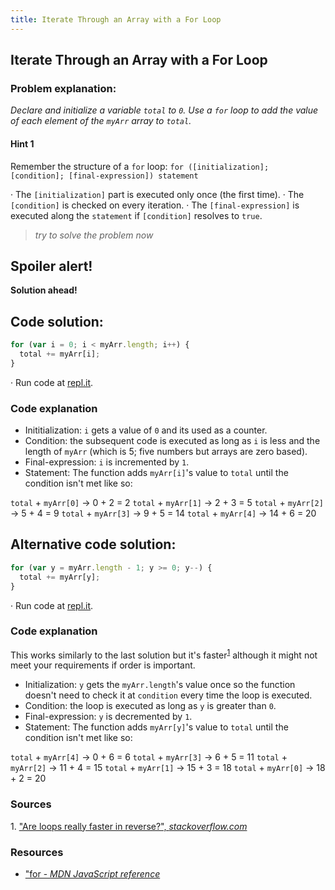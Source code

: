 ```yaml
---
title: Iterate Through an Array with a For Loop
---
```

## Iterate Through an Array with a For Loop
### Problem explanation:
_Declare and initialize a variable `total` to `0`. Use a `for` loop to add the value of each element of the `myArr` array to `total`._

#### Hint 1
Remember the structure of a `for` loop:
`for ([initialization]; [condition]; [final-expression])
   statement`
   
· The `[initialization]` part is executed only once (the first time).
· The `[condition]` is checked on every iteration.
· The `[final-expression]` is executed along the `statement` if `[condition]` resolves to `true`.
> _try to solve the problem now_


## Spoiler alert!

**Solution ahead!**

## Code solution:

```javascript
for (var i = 0; i < myArr.length; i++) {
  total += myArr[i];
}
```
·  Run code at [repl.it](https://repl.it/@AdrianSkar/Basic-JS-iterate-for-loop).

### Code explanation
- Inititialization: `i` gets a value of `0` and its used as a counter.
- Condition: the subsequent code is executed as long as `i` is less and the length of `myArr` (which is 5; five numbers but arrays are zero based).
- Final-expression: `i` is incremented by `1`.
- Statement: The function adds `myArr[i]`'s value to `total` until the condition isn't met like so:

`total` + `myArr[0]` -> 0 + 2 = 2 
`total` + `myArr[1]` -> 2 + 3 = 5
`total` + `myArr[2]` -> 5 + 4 = 9
`total` + `myArr[3]` -> 9 + 5 = 14 
`total` + `myArr[4]` -> 14 + 6 = 20

## Alternative code solution:

```javascript
for (var y = myArr.length - 1; y >= 0; y--) {
  total += myArr[y];
}
```
·  Run code at [repl.it](https://repl.it/@AdrianSkar/Basic-JS-iterate-for-loop).

### Code explanation
This works similarly to the last solution but it's faster<sup><a href="#cite1">1</a></sup> although it might not meet your requirements if order is important.
- Initialization: `y` gets the `myArr.length`'s value once so the function doesn't need to check it at `condition` every time the loop is executed.
- Condition: the loop is executed as long as `y` is greater than `0`.
- Final-expression: `y` is decremented by `1`.
- Statement: The function adds `myArr[y]`'s value to `total` until the condition isn't met like so:

`total` + `myArr[4]` -> 0 + 6 = 6
`total` + `myArr[3]` -> 6 + 5 = 11
`total` + `myArr[2]` -> 11 + 4 = 15
`total` + `myArr[1]` -> 15 + 3 = 18
`total` + `myArr[0]` -> 18 + 2 = 20

### Sources
<span id="cite1">1</span>. ["Are loops really faster in reverse?",  *stackoverflow.com*](https://stackoverflow.com/questions/1340589/are-loops-really-faster-in-reverse)

### Resources

- ["for - *MDN JavaScript reference*](https://developer.mozilla.org/en-US/docs/Web/JavaScript/Reference/Statements/for)


<!--stackedit_data:
eyJoaXN0b3J5IjpbNzY2NzcwNjgyLC0zNjE1MTMyMTgsLTE2Mj
k1NjEwNTksLTE2MzU3MDc1MzEsLTUxNzIyMzYzNSw2ODU2NzUx
NDksLTgyNTMwNTQ4LC0xOTM0ODkzMjUsMjA1Mjk5NTg2MCwxNT
YxMDAxNzU3LDE4Mzc1NTIyOTMsLTExNTAxMzMyNjcsMTUxMzg0
NjIwNCwtMjE0Njc2NDQ0NywtMjQwNjA3MDU1LDIxMzU2MDE2Mj
QsODE1MjM2OTU4LDgyMDgxNTI4NywtMTE1NjQzMjYyNiwtNTk4
OTI1NDA2XX0=
-->